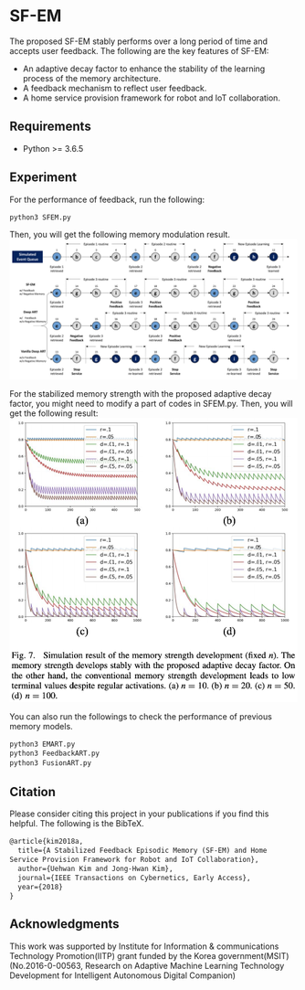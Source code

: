 # SF-EM
The proposed SF-EM stably performs over a long period of time and accepts user feedback.
The following are the key features of SF-EM:

- An adaptive decay factor to enhance the stability of the learning process of the memory architecture.
- A feedback mechanism to reflect user feedback.
- A home service provision framework for robot and IoT collaboration.

## Requirements

* Python >= 3.6.5

## Experiment
For the performance of feedback, run the following:
```bash
python3 SFEM.py 
```
Then, you will get the following memory modulation result.
![Memory](./figures/episode.png)

For the stabilized memory strength with the proposed adaptive decay factor, you might need to modify a part of codes in SFEM.py.
Then, you will get the following result:
![Strength](./figures/memory.png) 

You can also run the followings to check the performance of previous memory models. 
```bash
python3 EMART.py
python3 FeedbackART.py
python3 FusionART.py 
```


## Citation

Please consider citing this project in your publications if you find this helpful.
The following is the BibTeX.

```
@article{kim2018a,
  title={A Stabilized Feedback Episodic Memory (SF-EM) and Home Service Provision Framework for Robot and IoT Collaboration},
  author={Uehwan Kim and Jong-Hwan Kim},
  journal={IEEE Transactions on Cybernetics, Early Access},
  year={2018}
}
```

## Acknowledgments
This work was supported by Institute for Information & communications Technology Promotion(IITP) grant funded by the Korea government(MSIT)
(No.2016-0-00563, Research on Adaptive Machine Learning Technology Development for Intelligent Autonomous Digital Companion)